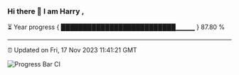 ### Hi there 👋 I am Harry , 

⏳ Year progress { ██████████████████████████▁▁▁▁ } 87.80 %

---

⏰ Updated on Fri, 17 Nov 2023 11:41:21 GMT

![Progress Bar CI](https://github.com/duykhang68/duykhang68/workflows/Progress%20Bar%20CI/badge.svg)
